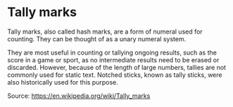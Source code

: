 # Tally marks

Tally marks, also called hash marks, are a form of numeral used for counting. They can be thought of as a unary numeral system.

They are most useful in counting or tallying ongoing results, such as the score in a game or sport, as no intermediate results need to be erased or discarded. However, because of the length of large numbers, tallies are not commonly used for static text. Notched sticks, known as tally sticks, were also historically used for this purpose.

Source: https://en.wikipedia.org/wiki/Tally_marks
